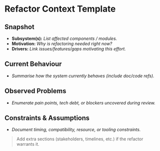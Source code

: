 # Refactor Context Template

## Snapshot
- **Subsystem(s):** _List affected components / modules._
- **Motivation:** _Why is refactoring needed right now?_
- **Drivers:** _Link issues/features/gaps motivating this effort._

## Current Behaviour
- _Summarise how the system currently behaves (include doc/code refs)._

## Observed Problems
- _Enumerate pain points, tech debt, or blockers uncovered during review._

## Constraints & Assumptions
- _Document timing, compatibility, resource, or tooling constraints._

> Add extra sections (stakeholders, timelines, etc.) if the refactor warrants it.
